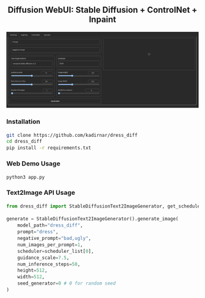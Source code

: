 <div align="center">
<h2>
    Diffusion WebUI: Stable Diffusion + ControlNet + Inpaint
</h2>
<h4>
    <img width="700" alt="teaser" src="data/logo.png">
</h4>
</div>

### Installation
```bash
git clone https://github.com/kadirnar/dress_diff
cd dress_diff
pip install -r requirements.txt
```

### Web Demo Usage
```python
python3 app.py
```

### Text2Image API Usage
```python
from dress_diff import StableDiffusionText2ImageGenerator, get_scheduler_list, scheduler_list

generate = StableDiffusionText2ImageGenerator().generate_image(
    model_path="dress_diff",
    prompt="dress",
    negative_prompt="bad,ugly",
    num_images_per_prompt=1,
    scheduler=scheduler_list[0],
    guidance_scale=7.5,
    num_inference_steps=50,
    height=512,
    width=512,
    seed_generator=0 # 0 for random seed
)
```

